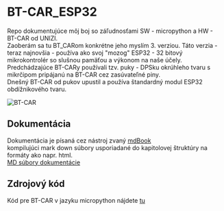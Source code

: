 # BT-CAR_ESP32
Repo dokumentujúce môj boj so záľudnosťami SW - micropython a HW - BT-CAR od UNIZI.   
Zaoberám sa tu BT_CARom konkrétne jeho myslím 3. verziou. Táto verzia - teraz najnovšia - používa ako svoj "mozog" ESP32 - 32 bitový mikrokontrolér so slušnou pamäťou a výkonom na naše účely.  
Predchádzajúce BT-CARy používali tzv. puky - DPSku okrúhleho tvaru s mikrčipom pripájanú na BT-CAR cez zasúvateľné piny.  
Dnešný BT-CAR od pukov upustil a používa štandardný modul ESP32 obdížnikového tvaru.  

![BT-CAR](https://user-images.githubusercontent.com/59760649/285028540-6ee27923-f3c0-4cd5-87ff-93e0a5f4c457.jpg)

##  Dokumentácia   
Dokumentácia je písaná cez nástroj zvaný [mdBook](https://github.com/rust-lang/mdBook) <br> kompilujúci mark down súbory usporiadané do kapitolovej štruktúry na formáty ako napr. html.    
[MD súbory dokumentácie](./docs/)

## Zdrojový kód
Kód pre BT-CAR v jazyku micropython nájdete [tu](./src/)
